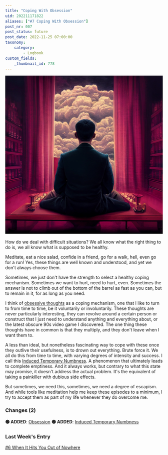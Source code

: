 ```yaml
---
title: "Coping With Obsession"
uid: 202211171822
aliases: ["#7 Coping With Obsession"]
post_nr: 007
post_status: future
post_date: 2022-11-25 07:00:00
taxonomy:
    category:
        - Logbook
custom_fields:
    _thumbnail_id: 778
---
```


![A man with a clouded mind](/_images/image-coping-with-obsession.jpg "Coping With Obsession")

How do we deal with difficult situations? We all know what the right thing to do is, we all know what is supposed to be healthy.

Meditate, eat a nice salad, confide in a friend, go for a walk, hell, even go for a run! Yes, these things are well known and understood, and yet we don't always choose them. 

Sometimes, we just don't have the strength to select a healthy coping mechanism. Sometimes we want to hurt, need to hurt, even. Sometimes the answer is not to climb out of the bottom of the barrel as fast as you can, but to remain in it, for as long as you need. 

I think of [obsessive thoughts](./obsession.md) as a coping mechanism, one that I like to turn to from time to time, be it voluntarily or involuntarily. These thoughts are never particularly interesting, they can revolve around a certain person or construct that I just need to understand anything and everything about, or the latest obscure 90s video game I discovered. The one thing these thoughts have in common is that they multiply, and they don't leave when I want them to. 

A less than ideal, but nonetheless fascinating way to cope with these once they outlive their usefulness, is to drown out everything. Brute force it. We all do this from time to time, with varying degrees of intensity and success. I call this [Induced Temporary Numbness](./induced-temporary-numbness.md). A phenomenon that ultimately leads to complete emptiness. And it always works, but contrary to what this state may promise, it doesn't address the actual problem. It's the equivalent of taking a painkiller with dubious side effects.

But sometimes, we need this, sometimes, we need a degree of escapism. And while tools like meditation help me keep these episodes to a minimum, I try to accept them as part of my life whenever they do overcome me.

### Changes (2)
**🟢 ADDED**: [Obsession](./obsession.md)
**🟢 ADDED**: [Induced Temporary Numbness](./induced-temporary-numbness.md)

### Last Week's Entry
[#6 When It Hits You Out of Nowhere](./when-it-hits-you-out-of-nowhere.md)